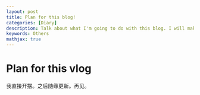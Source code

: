 ```yaml
---
layout: post
title: Plan for this blog!
categories: [Diary]
description: Talk about what I'm going to do with this blog. I will make this blog a bilingual one, CHN and ENG. And I will add more diary to this blog, not only knowledge. 
keywords: Others
mathjax: true
---
```




# Plan for this vlog

我直接开摆。之后随缘更新。再见。
